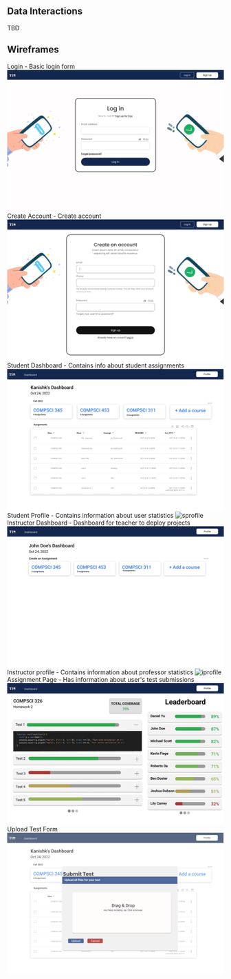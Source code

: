 ## Data Interactions
TBD

## Wireframes
Login - Basic login form
![login](wireframes/Login%20Page.png)
Create Account - Create account
![createacc](wireframes/Create%20an%20Account.png)
Student Dashboard - Contains info about student assignments
![sdash](wireframes/Student%20Dashboard.png)
Student Profile - Contains information about user statistics
![sprofile](wireframes/Student%20Profile_.png)
Instructor Dashboard - Dashboard for teacher to deploy projects
![idash](wireframes/Instructor%20Dashboard.png)
Instructor profile - Contains information about professor statistics
![iprofile](wireframes/Instructor\'s%20Profile.png)
Assignment Page - Has information about user's test submissions
![ap](wireframes/Assignment%20Page.png)
Upload Test Form 
![utf](wireframes/Upload%20Test%20Form.png)
